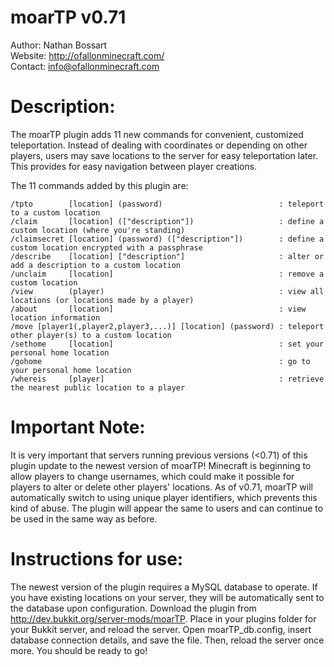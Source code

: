 # moarTP v0.71

Author: Nathan Bossart  
Website: <http://ofallonminecraft.com/>  
Contact: <info@ofallonminecraft.com>  


# Description:
The moarTP plugin adds 11 new commands for convenient, customized teleportation. Instead of dealing with coordinates or depending on other players, users may save locations to the server for easy teleportation later. This provides for easy navigation between player creations.


The 11 commands added by this plugin are:

    /tpto        [location] (password)                          : teleport to a custom location
    /claim       [location] (["description"])                   : define a custom location (where you're standing)
    /claimsecret [location] (password) (["description"])        : define a custom location encrypted with a passphrase
    /describe    [location] ["description"]                     : alter or add a description to a custom location
    /unclaim     [location]                                     : remove a custom location
    /view        (player)                                       : view all locations (or locations made by a player)
    /about       [location]                                     : view location information
    /move [player1(,player2,player3,...)] [location] (password) : teleport other player(s) to a custom location
    /sethome     [location]                                     : set your personal home location
    /gohome                                                     : go to your personal home location
    /whereis     [player]                                       : retrieve the nearest public location to a player


# Important Note:
It is very important that servers running previous versions (<0.71) of this plugin update to the newest version of moarTP!  Minecraft is beginning to allow players to change usernames, which could make it possible for players to alter or delete other players' locations.  As of v0.71, moarTP will automatically switch to using unique player identifiers, which prevents this kind of abuse.  The plugin will appear the same to users and can continue to be used in the same way as before.


# Instructions for use:

The newest version of the plugin requires a MySQL database to operate.  If you have existing locations on your server, they will be automatically sent to the database upon configuration.  Download the plugin from http://dev.bukkit.org/server-mods/moarTP.  Place in your plugins folder for your Bukkit server, and reload the server.  Open moarTP_db.config, insert database connection details, and save the file.  Then, reload the server once more.  You should be ready to go!
